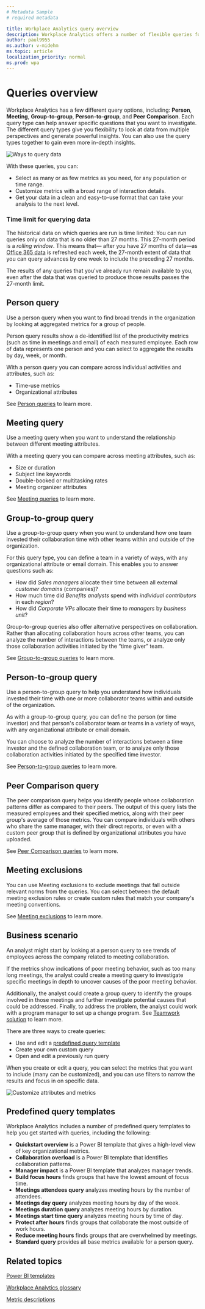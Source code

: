 ```yaml
---
# Metadata Sample
# required metadata

title: Workplace Analytics query overview
description: Workplace Analytics offers a number of flexible queries for custom data analysis
author: paul9955
ms.author: v-midehm
ms.topic: article
localization_priority: normal 
ms.prod: wpa
---
```


# Queries overview

Workplace Analytics has a few different query options, including: **Person**, **Meeting**, **Group-to-group**, **Person-to-group**, and **Peer Comparison**. Each query type can help answer specific questions that you want to investigate. The different query types give you flexibility to look at data from multiple perspectives and generate powerful insights. You can also use the query types together to gain even more in-depth insights.

![Ways to query data](../Images/WpA/Use/ways-to-query-data.png)

With these queries, you can:

* Select as many or as few metrics as you need, for any population or time range.
* Customize metrics with a broad range of interaction details.
* Get your data in a clean and easy-to-use format that can take your analysis to the next level.

### Time limit for querying data 

<!-- ORIGINAL: The historical data on which queries are run is time limited: You can run queries only on data that is no older than 27 months. This 27-month period is a rolling window. This means that—after you have 27 months of data—with each month that passes, the limit of data that you can query (which lies 27 months in the past) advances by one month. -->

The historical data on which queries are run is time limited: You can run queries only on data that is no older than 27 months. This 27-month period is a _rolling window_. This means that&mdash; after you have 27 months of data&mdash;as [Office 365 data](../use/data-sources.md#office-365-data-summary) is refreshed each week, the 27-month extent of data that you can query advances by one week to include the preceding 27 months.

The results of any queries that you've already run remain available to you, even after the data that was queried to produce those results passes the 27-month limit.

## Person query

Use a person query when you want to find broad trends in the organization by looking at aggregated metrics for a group of people.

Person query results show a de-identified list of the productivity metrics (such as time in meetings and email) of each measured employee. Each row of data represents one person and you can select to aggregate the results by day, week, or month.

With a person query you can compare across individual activities and attributes, such as:

* Time-use metrics
* Organizational attributes

See [Person queries](../Tutorials/person-queries.md) to learn more.

## Meeting query  

Use a meeting query when you want to understand the relationship between different meeting attributes.

With a meeting query you can compare across meeting attributes, such as:

* Size or duration
* Subject line keywords
* Double-booked or multitasking rates
* Meeting organizer attributes

See [Meeting queries](../Tutorials/meeting-queries.md) to learn more.

## Group-to-group query

Use a group-to-group query when you want to understand how one team invested their collaboration time with other teams within and outside of the organization.

For this query type, you can define a team in a variety of ways, with any organizational attribute or email domain. This enables you to answer questions such as:

* How did _Sales managers_ allocate their time between all external _customer domains_ (companies)?
* How much time did _Benefits analysts_ spend with _individual contributors_ in each _region_?
* How did _Corporate VPs_ allocate their time to _managers_ by _business unit_?

Group-to-group queries also offer alternative perspectives on collaboration. Rather than allocating collaboration hours across other teams, you can analyze the number of interactions between the teams, or analyze only those collaboration activities initiated by the “time giver” team.

See [Group-to-group queries](../Tutorials/group-to-group-queries.md) to learn more.

## Person-to-group query

Use a person-to-group query to help you understand how individuals invested their time with one or more collaborator teams within and outside of the organization.

As with a group-to-group query, you can define the person (or time investor) and that person's collaborator team or teams in a variety of ways, with any organizational attribute or email domain.

You can choose to analyze the number of interactions between a time investor and the defined collaboration team, or to analyze only those collaboration activities initiated by the specified time investor.

See [Person-to-group queries](../Tutorials/person-to-group-queries.md) to learn more. 

## Peer Comparison query

The peer comparison query helps you identify people whose collaboration patterns differ as compared to their peers. The output of this query lists the measured employees and their specified metrics, along with their peer group's average of those metrics. You can compare individuals with others who share the same manager, with their direct reports, or even with a custom peer group that is defined by organizational attributes you have uploaded.

See [Peer Comparison queries](../Tutorials/comparison-query.md) to learn more.

## Meeting exclusions

You can use Meeting exclusions to exclude meetings that fall outside relevant norms from the queries. You can select between the default meeting exclusion rules or create custom rules that match your company's meeting conventions.

See [Meeting exclusions](../Tutorials/meeting-exclusions-intro.md) to learn more.

## Business scenario

An analyst might start by looking at a person query to see trends of employees across the company related to meeting collaboration.

If the metrics show indications of poor meeting behavior, such as too many long meetings, the analyst could create a meeting query to investigate specific meetings in depth to uncover causes of the poor meeting behavior.

Additionally, the analyst could create a group query to identify the groups involved in those meetings and further investigate potential causes that could be addressed. Finally,  to address the problem, the analyst could work with a program manager to set up a change program. See [Teamwork solution](../Tutorials/solutionsv2-intro.md) to learn more.

There are three ways to create queries:

* Use and edit a [predefined query template](#predefined-query-templates)
* Create your own custom query
* Open and edit a previously run query

When you create or edit a query, you can select the metrics that you want to include (many can be customized), and you can use filters to narrow the results and focus in on specific data.

![Customize attributes and metrics](../Images/WpA/Use/Customize-attributes-and-metrics-Create-queries.png)

## Predefined query templates

Workplace Analytics includes a number of predefined query templates to help you get started with queries, including the following:

* **Quickstart overview** is a Power BI template that gives a high-level view of key organizational metrics.
* **Collaboration overload** is a Power BI template that identifies collaboration patterns.
* **Manager impact** is a Power BI template that analyzes manager trends.
* **Build focus hours** finds groups that have the lowest amount of focus time.
* **Meetings attendees query** analyzes meeting hours by the number of attendees.
* **Meetings day query** analyzes meeting hours by day of the week.
* **Meetings duration query** analyzes meeting hours by duration.
* **Meetings start time query** analyzes meeting hours by time of day.
* **Protect after hours** finds groups that collaborate the most outside of work hours.
* **Reduce meeting hours** finds groups that are overwhelmed by meetings.
* **Standard query** provides all base metrics available for a person query.

## Related topics

[Power BI templates](../Tutorials/Power-bi-templates.md)

[Workplace Analytics glossary](../Use/Glossary.md)

[Metric descriptions](../Use/Metric-definitions.md)